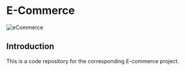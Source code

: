 # E-Commerce

![eCommerce](https://i.ibb.co/mH9SNNq/Build-an-e-commerce-1.png)

## Introduction

This is a code repository for the corresponding E-commerce project.
